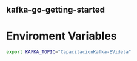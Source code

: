 ## kafka-go-getting-started

# Enviroment Variables
```sh
export KAFKA_TOPIC="CapacitacionKafka-EVidela"
```